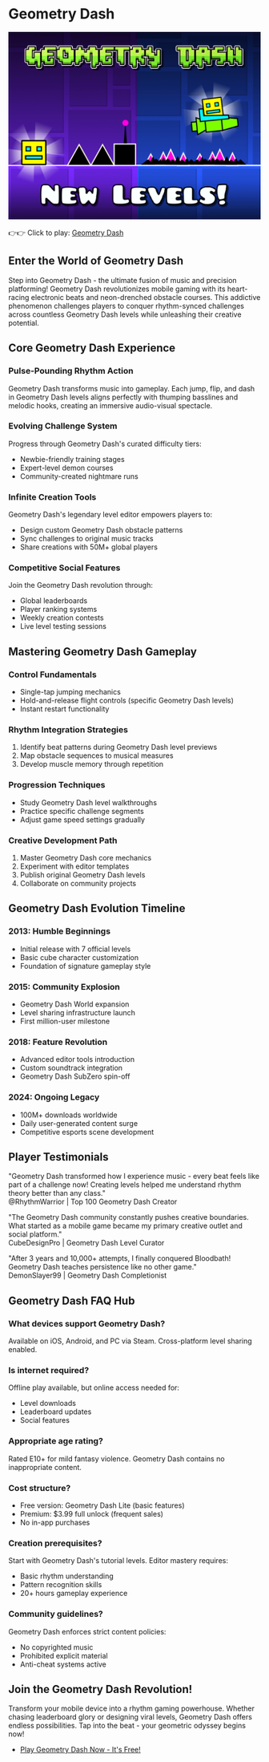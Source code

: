 # Geometry Dash

![Geometry Dash](https://raw.githubusercontent.com/geometry-games/geometry-games/refs/heads/main/geometry-dash.png "Geometry Dash")

👉👉 Click to play: [Geometry Dash](https://geometrydashgames.io/ "Geometry Dash")
## Enter the World of Geometry Dash

Step into Geometry Dash - the ultimate fusion of music and precision platforming! Geometry Dash revolutionizes mobile gaming with its heart-racing electronic beats and neon-drenched obstacle courses. This addictive phenomenon challenges players to conquer rhythm-synced challenges across countless Geometry Dash levels while unleashing their creative potential.

## Core Geometry Dash Experience

### Pulse-Pounding Rhythm Action
Geometry Dash transforms music into gameplay. Each jump, flip, and dash in Geometry Dash levels aligns perfectly with thumping basslines and melodic hooks, creating an immersive audio-visual spectacle.

### Evolving Challenge System
Progress through Geometry Dash's curated difficulty tiers:
- Newbie-friendly training stages
- Expert-level demon courses
- Community-created nightmare runs

### Infinite Creation Tools
Geometry Dash's legendary level editor empowers players to:
- Design custom Geometry Dash obstacle patterns
- Sync challenges to original music tracks
- Share creations with 50M+ global players

### Competitive Social Features
Join the Geometry Dash revolution through:
- Global leaderboards
- Player ranking systems
- Weekly creation contests
- Live level testing sessions

## Mastering Geometry Dash Gameplay

### Control Fundamentals
- Single-tap jumping mechanics
- Hold-and-release flight controls (specific Geometry Dash levels)
- Instant restart functionality

### Rhythm Integration Strategies
1. Identify beat patterns during Geometry Dash level previews
2. Map obstacle sequences to musical measures
3. Develop muscle memory through repetition

### Progression Techniques
- Study Geometry Dash level walkthroughs
- Practice specific challenge segments
- Adjust game speed settings gradually

### Creative Development Path
1. Master Geometry Dash core mechanics
2. Experiment with editor templates
3. Publish original Geometry Dash levels
4. Collaborate on community projects

## Geometry Dash Evolution Timeline

### 2013: Humble Beginnings
- Initial release with 7 official levels
- Basic cube character customization
- Foundation of signature gameplay style

### 2015: Community Explosion
- Geometry Dash World expansion
- Level sharing infrastructure launch
- First million-user milestone

### 2018: Feature Revolution
- Advanced editor tools introduction
- Custom soundtrack integration
- Geometry Dash SubZero spin-off

### 2024: Ongoing Legacy
- 100M+ downloads worldwide
- Daily user-generated content surge
- Competitive esports scene development

## Player Testimonials

"Geometry Dash transformed how I experience music - every beat feels like part of a challenge now! Creating levels helped me understand rhythm theory better than any class."  
@RhythmWarrior | Top 100 Geometry Dash Creator

"The Geometry Dash community constantly pushes creative boundaries. What started as a mobile game became my primary creative outlet and social platform."  
CubeDesignPro | Geometry Dash Level Curator

"After 3 years and 10,000+ attempts, I finally conquered Bloodbath! Geometry Dash teaches persistence like no other game."  
DemonSlayer99 | Geometry Dash Completionist

## Geometry Dash FAQ Hub

### What devices support Geometry Dash?
Available on iOS, Android, and PC via Steam. Cross-platform level sharing enabled.

### Is internet required?
Offline play available, but online access needed for:
- Level downloads
- Leaderboard updates
- Social features

### Appropriate age rating?
Rated E10+ for mild fantasy violence. Geometry Dash contains no inappropriate content.

### Cost structure?
- Free version: Geometry Dash Lite (basic features)
- Premium: $3.99 full unlock (frequent sales)
- No in-app purchases

### Creation prerequisites?
Start with Geometry Dash's tutorial levels. Editor mastery requires:
- Basic rhythm understanding
- Pattern recognition skills
- 20+ hours gameplay experience

### Community guidelines?
Geometry Dash enforces strict content policies:
- No copyrighted music
- Prohibited explicit material
- Anti-cheat systems active

## Join the Geometry Dash Revolution!

Transform your mobile device into a rhythm gaming powerhouse. Whether chasing leaderboard glory or designing viral levels, Geometry Dash offers endless possibilities. Tap into the beat - your geometric odyssey begins now!


- [Play Geometry Dash  Now - It's Free!](https://geometrydashgames.io/)

  
